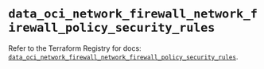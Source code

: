 # `data_oci_network_firewall_network_firewall_policy_security_rules`

Refer to the Terraform Registry for docs: [`data_oci_network_firewall_network_firewall_policy_security_rules`](https://registry.terraform.io/providers/hashicorp/oci/7.19.0/docs/data-sources/network_firewall_network_firewall_policy_security_rules).
